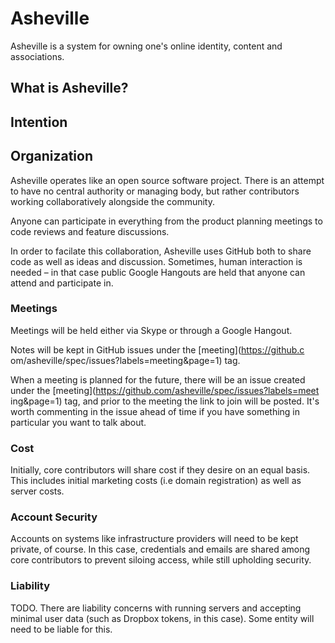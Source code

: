 # Asheville

Asheville is a system for owning one's online identity, content and
associations.

## What is Asheville?



## Intention



## Organization

Asheville operates like an open source software project. There is an
attempt to have no central authority or managing body, but rather
contributors working collaboratively alongside the community.

Anyone can participate in everything from the product planning meetings
to code reviews and feature discussions.

In order to facilate this collaboration, Asheville uses GitHub both to
share code as well as ideas and discussion. Sometimes, human interaction
is needed – in that case public Google Hangouts are held that anyone can
attend and participate in.

### Meetings

Meetings will be held either via Skype or through a Google Hangout.

Notes will be kept in GitHub issues under the [meeting](https://github.c
om/asheville/spec/issues?labels=meeting&page=1) tag.

When a meeting is planned for the future, there will be an issue created
under the [meeting](https://github.com/asheville/spec/issues?labels=meet
ing&page=1) tag, and prior to the meeting the link to join will be
posted. It's worth commenting in the issue ahead of time if you have
something in particular you want to talk about.

### Cost

Initially, core contributors will share cost if they desire on an equal
basis. This includes initial marketing costs (i.e domain registration)
as well as server costs.

### Account Security

Accounts on systems like infrastructure providers will need to be kept
private, of course. In this case, credentials and emails are shared
among core contributors to prevent siloing access, while still upholding
security.

### Liability

TODO. There are liability concerns with running servers and accepting
minimal user data (such as Dropbox tokens, in this case). Some entity
will need to be liable for this.
